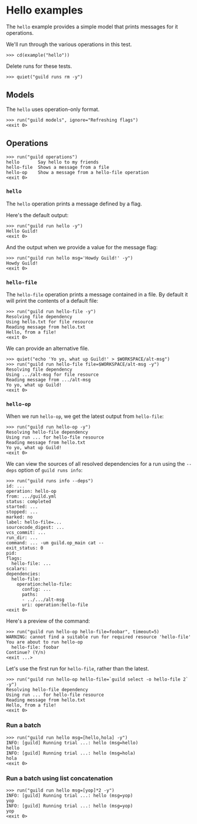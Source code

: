 # Hello examples

The `hello` example provides a simple model that prints messages for
it operations.

We'll run through the various operations in this test.

    >>> cd(example("hello"))

Delete runs for these tests.

    >>> quiet("guild runs rm -y")

## Models

The `hello` uses operation-only format.

    >>> run("guild models", ignore="Refreshing flags")
    <exit 0>

## Operations

    >>> run("guild operations")
    hello       Say hello to my friends
    hello-file  Shows a message from a file
    hello-op    Show a message from a hello-file operation
    <exit 0>

### `hello`

The `hello` operation prints a message defined by a flag.

Here's the default output:

    >>> run("guild run hello -y")
    Hello Guild!
    <exit 0>

And the output when we provide a value for the message flag:

    >>> run("guild run hello msg='Howdy Guild!' -y")
    Howdy Guild!
    <exit 0>

### `hello-file`

The `hello-file` operation prints a message contained in a file. By
default it will print the contents of a default file:

    >>> run("guild run hello-file -y")
    Resolving file dependency
    Using hello.txt for file resource
    Reading message from hello.txt
    Hello, from a file!
    <exit 0>

We can provide an alternative file.

    >>> quiet("echo 'Yo yo, what up Guild!' > $WORKSPACE/alt-msg")
    >>> run("guild run hello-file file=$WORKSPACE/alt-msg -y")
    Resolving file dependency
    Using .../alt-msg for file resource
    Reading message from .../alt-msg
    Yo yo, what up Guild!
    <exit 0>

### `hello-op`

When we run `hello-op`, we get the latest output from `hello-file`:

    >>> run("guild run hello-op -y")
    Resolving hello-file dependency
    Using run ... for hello-file resource
    Reading message from hello.txt
    Yo yo, what up Guild!
    <exit 0>

We can view the sources of all resolved dependencies for a run using
the `--deps` option of `guild runs info`:

    >>> run("guild runs info --deps")
    id: ...
    operation: hello-op
    from: .../guild.yml
    status: completed
    started: ...
    stopped: ...
    marked: no
    label: hello-file=...
    sourcecode_digest: ...
    vcs_commit: ...
    run_dir: ...
    command: ... -um guild.op_main cat --
    exit_status: 0
    pid:
    flags:
      hello-file: ...
    scalars:
    dependencies:
      hello-file:
        operation:hello-file:
          config: ...
          paths:
          - ../.../alt-msg
          uri: operation:hello-file
    <exit 0>

Here's a preview of the command:

    >>> run("guild run hello-op hello-file=foobar", timeout=5)
    WARNING: cannot find a suitable run for required resource 'hello-file'
    You are about to run hello-op
      hello-file: foobar
    Continue? (Y/n)
    <exit ...>

Let's use the first run for `hello-file`, rather than the latest.

    >>> run("guild run hello-op hello-file=`guild select -o hello-file 2` -y")
    Resolving hello-file dependency
    Using run ... for hello-file resource
    Reading message from hello.txt
    Hello, from a file!
    <exit 0>

### Run a batch

    >>> run("guild run hello msg=[hello,hola] -y")
    INFO: [guild] Running trial ...: hello (msg=hello)
    hello
    INFO: [guild] Running trial ...: hello (msg=hola)
    hola
    <exit 0>

### Run a batch using list concatenation

    >>> run("guild run hello msg=[yop]*2 -y")
    INFO: [guild] Running trial ...: hello (msg=yop)
    yop
    INFO: [guild] Running trial ...: hello (msg=yop)
    yop
    <exit 0>
